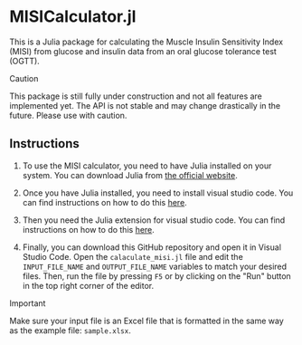 # MISICalculator.jl
This is a Julia package for calculating the Muscle Insulin Sensitivity Index (MISI) from glucose and insulin data from an oral glucose tolerance test (OGTT).

> [!CAUTION]
> This package is still fully under construction and not all features are implemented yet. The API is not stable and may change drastically in the future. Please use with caution. 

## Instructions
1. To use the MISI calculator, you need to have Julia installed on your system. You can download Julia from [the official website](https://julialang.org/downloads/).

2. Once you have Julia installed, you need to install visual studio code. You can find instructions on how to do this [here](https://code.visualstudio.com/download).

3. Then you need the Julia extension for visual studio code. You can find instructions on how to do this [here](https://www.julia-vscode.org/docs/stable/gettingstarted/).

4. Finally, you can download this GitHub repository and open it in Visual Studio Code. Open the `calaculate_misi.jl` file and edit the `INPUT_FILE_NAME` and `OUTPUT_FILE_NAME` variables to match your desired files. Then, run the file by pressing `F5` or by clicking on the "Run" button in the top right corner of the editor.

> [!IMPORTANT]
> Make sure your input file is an Excel file that is formatted in the same way as the example file: `sample.xlsx`.
